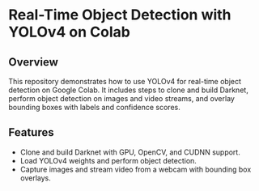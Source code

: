 # Real-Time Object Detection with YOLOv4 on Colab

## Overview
This repository demonstrates how to use YOLOv4 for real-time object detection on Google Colab. It includes steps to clone and build Darknet, perform object detection on images and video streams, and overlay bounding boxes with labels and confidence scores.

## Features
- Clone and build Darknet with GPU, OpenCV, and CUDNN support.
- Load YOLOv4 weights and perform object detection.
- Capture images and stream video from a webcam with bounding box overlays.

